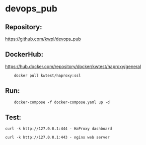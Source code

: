 # devops_pub

## Repository:

https://github.com/kwpl/devops_pub

## DockerHub:

https://hub.docker.com/repository/docker/kwtest/haproxy/general

```
    docker pull kwtest/haproxy:ssl
```

## Run:

```
    docker-compose -f docker-compose.yaml up -d
```

## Test:

```
curl -k http://127.0.0.1:444 - HaProxy dashboard
```

```
curl -k http://127.0.0.1:443 - nginx web server
```